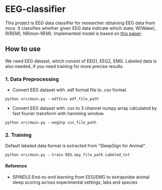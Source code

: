 # EEG-classifier
This project is EEG data classifier for researcher obtaining EEG data from mice. It classifies whether given EEG data indicate which state; W(Wake), R(REM), NR(non-REM). Implemented model is based on [this paper](https://journals.plos.org/ploscompbiol/article/file?id=10.1371/journal.pcbi.1006968&type=printable).

## How to use

We need EEG dataset, which consist of EEG1, EEG2, EMG. Labeled data is also needed, if you need training for more precise results.  

### 1. Data Preprocessing

- Convert EEG dataset with .edf format file to .csv format.

`python src/main.py --edf2csv edf_file_path`

- Convert EEG dataset with .csv to 3 channel numpy array calculated by fast fourier transform with hamming window.

`python src/main.py --eeg2np csv_file_path`

### 2. Training

Default labeled data format is extracted from "SleepSign for Animal".

`python src/main.py --train EEG.npy_file_path Labeled_txt` 

#### Reference
- SPINDLE:End-to-end learning from EEG/EMG to extrapolate animal sleep scoring across experimental settings, labs and species
